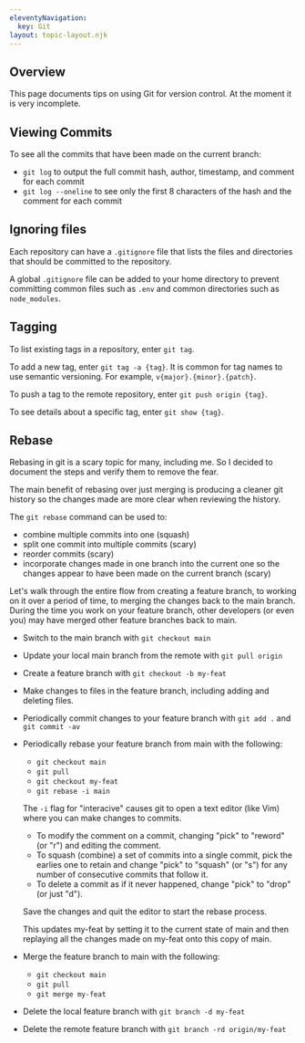 ```yaml
---
eleventyNavigation:
  key: Git
layout: topic-layout.njk
---
```


## Overview

This page documents tips on using Git for version control.
At the moment it is very incomplete.

## Viewing Commits

To see all the commits that have been made on the current branch:

- `git log` to output the full commit hash, author,
  timestamp, and comment for each commit
- `git log --oneline` to see only the first 8 characters of the hash
  and the comment for each commit

## Ignoring files

Each repository can have a `.gitignore` file that lists the
files and directories that should be committed to the repository.

A global `.gitignore` file can be added to your home directory
to prevent committing common files such as `.env`
and common directories such as `node_modules`.

## Tagging

To list existing tags in a repository, enter `git tag`.

To add a new tag, enter `git tag -a {tag}`.
It is common for tag names to use semantic versioning.
For example, `v{major}.{minor}.{patch}`.

To push a tag to the remote repository, enter `git push origin {tag}`.

To see details about a specific tag, enter `git show {tag}`.

## Rebase

Rebasing in git is a scary topic for many, including me.
So I decided to document the steps and verify them to remove the fear.

The main benefit of rebasing over just merging is
producing a cleaner git history so the changes made
are more clear when reviewing the history.

The `git rebase` command can be used to:

- combine multiple commits into one (squash)
- split one commit into multiple commits (scary)
- reorder commits (scary)
- incorporate changes made in one branch into the current one
  so the changes appear to have been made on the current branch (scary)

Let's walk through the entire flow from creating a feature branch,
to working on it over a period of time,
to merging the changes back to the main branch.
During the time you work on your feature branch,
other developers (or even you) may have
merged other feature branches back to main.

- Switch to the main branch with `git checkout main`

- Update your local main branch from the remote with `git pull origin`

- Create a feature branch with `git checkout -b my-feat`

- Make changes to files in the feature branch,
  including adding and deleting files.

- Periodically commit changes to your feature branch
  with `git add .` and `git commit -av`

- Periodically rebase your feature branch from main with the following:

  - `git checkout main`
  - `git pull`
  - `git checkout my-feat`
  - `git rebase -i main`

  The `-i` flag for "interacive" causes git to open a text editor (like Vim)
  where you can make changes to commits.

  - To modify the comment on a commit, changing "pick" to "reword" (or "r")
    and editing the comment.
  - To squash (combine) a set of commits into a single commit,
    pick the earlies one to retain and change "pick" to "squash" (or "s")
    for any number of consecutive commits that follow it.
  - To delete a commit as if it never happened,
    change "pick" to "drop" (or just "d").

  Save the changes and quit the editor to start the rebase process.

  This updates my-feat by setting it to the current state of main and
  then replaying all the changes made on my-feat onto this copy of main.

- Merge the feature branch to main with the following:

  - `git checkout main`
  - `git pull`
  - `git merge my-feat`

- Delete the local feature branch with `git branch -d my-feat`

- Delete the remote feature branch with `git branch -rd origin/my-feat`
